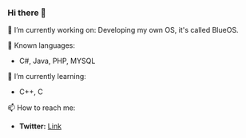 ### Hi there 👋

<!--
**dani2318/dani2318** is a ✨ _special_ ✨ repository because its `README.md` (this file) appears on your GitHub profile.

Here are some ideas to get you started:

- 🔭 I’m currently working on ...
- 🌱 I’m currently learning ...
- 👯 I’m looking to collaborate on ...
- 🤔 I’m looking for help with ...
- 💬 Ask me about ...
- 📫 How to reach me: ...
- 😄 Pronouns: ...
- ⚡ Fun fact: ...
-->

🔭 I’m currently working on:
Developing my own OS, it's called BlueOS.

💬 Known languages:
- C#, Java, PHP, MYSQL

🌱 I’m currently learning:
- C++, C

📫 How to reach me:
- <b>Twitter:</b> <a href="twitter.com/thedaniele2002">Link</a>
